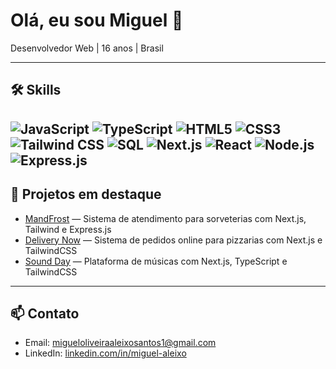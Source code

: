 # Olá, eu sou Miguel 👋
Desenvolvedor Web | 16 anos | Brasil

---

## 🛠 Skills
![JavaScript](https://img.shields.io/badge/JavaScript-F7DF1E?style=for-the-badge&logo=javascript&logoColor=black)
![TypeScript](https://img.shields.io/badge/TypeScript-007ACC?style=for-the-badge&logo=typescript&logoColor=white)
![HTML5](https://img.shields.io/badge/HTML5-E34F26?style=for-the-badge&logo=html5&logoColor=white)
![CSS3](https://img.shields.io/badge/CSS3-1572B6?style=for-the-badge&logo=css3&logoColor=white)
![Tailwind CSS](https://img.shields.io/badge/Tailwind_CSS-06B6D4?style=for-the-badge&logo=tailwind-css&logoColor=white)
![SQL](https://img.shields.io/badge/SQL-4479A1?style=for-the-badge&logo=postgresql&logoColor=white)
![Next.js](https://img.shields.io/badge/Next.js-000000?style=for-the-badge&logo=next.js&logoColor=white)
![React](https://img.shields.io/badge/React-61DAFB?style=for-the-badge&logo=react&logoColor=black)
![Node.js](https://img.shields.io/badge/Node.js-339933?style=for-the-badge&logo=node.js&logoColor=white)
![Express.js](https://img.shields.io/badge/Express.js-000000?style=for-the-badge&logo=express&logoColor=white)
---

## 🚀 Projetos em destaque
- [MandFrost](https://github.com/Miguel-Aleixo/MandFrost) — Sistema de atendimento para sorveterias com Next.js, Tailwind e Express.js  
- [Delivery Now](https://github.com/Miguel-Aleixo/Delivery-Now) — Sistema de pedidos online para pizzarias com Next.js e TailwindCSS 
- [Sound Day](https://github.com/Miguel-Aleixo/Sound-Day) — Plataforma de músicas com Next.js, TypeScript e TailwindCSS 

---

## 📫 Contato
- Email: migueloliveiraaleixosantos1@gmail.com  
- LinkedIn: [linkedin.com/in/miguel-aleixo](https://www.linkedin.com/in/miguel-o-8854a4395)  
